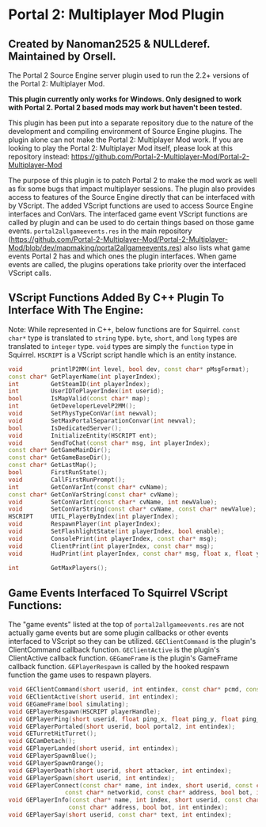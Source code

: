 # Portal 2: Multiplayer Mod Plugin

## **Created by Nanoman2525 & NULLderef. Maintained by Orsell.**

The Portal 2 Source Engine server plugin used to run the 2.2+ versions of the Portal 2: Multiplayer Mod.

**This plugin currently only works for Windows. Only designed to work with Portal 2. Portal 2 based mods may work but haven't been tested.**

This plugin has been put into a separate repository due to the nature of the development and compiling environment of Source Engine plugins. The plugin alone can not make the Portal 2: Multiplayer Mod work. If you are looking to play the Portal 2: Multiplayer Mod itself, please look at this repository instead: <https://github.com/Portal-2-Multiplayer-Mod/Portal-2-Multiplayer-Mod>

The purpose of this plugin is to patch Portal 2 to make the mod work as well as fix some bugs that impact multiplayer sessions. The plugin also provides access to features of the Source Engine directly that can be interfaced with by VScript. The added VScript functions are used to access Source Engine interfaces and ConVars. The interfaced game event VScript functions are called by plugin and can be used to do certain things based on those game events. `portal2allgameevents.res` in the main repository (<https://github.com/Portal-2-Multiplayer-Mod/Portal-2-Multiplayer-Mod/blob/dev/mapmaking/portal2allgameevents.res>) also lists what game events Portal 2 has and which ones the plugin interfaces. When game events are called, the plugins operations take priority over the interfaced VScript calls.

## VScript Functions Added By C++ Plugin To Interface With The Engine:

Note: While represented in C++, below functions are for Squirrel. `const char*` type is translated to `string` type. `byte`, `short`, and `long` types are translated to `integer` type. `void` types are simply the `function` type in Squirrel. `HSCRIPT` is a VScript script handle which is an entity instance.

```c++
void        printlP2MM(int level, bool dev, const char* pMsgFormat);   | "Logging for the P2MM VScript. The log message must be passed as a string or it will error."
const char* GetPlayerName(int playerIndex);                            | "Gets player username by their entity index."
int         GetSteamID(int playerIndex);                               | "Gets the account ID component of player SteamID by the player's entity index."
int         UserIDToPlayerIndex(int userid);                           | "Get the player's entity index by their userid."
bool        IsMapValid(const char* map);                               | "Returns true is the supplied string is a available map to load and run."
int         GetDeveloperLevelP2MM();                                   | "Returns the value of ConVar p2mm_developer."
void        SetPhysTypeConVar(int newval);                             | "Sets 'player_held_object_use_view_model' to the supplied integer value."
void        SetMaxPortalSeparationConvar(int newval);                  | "Sets 'portal_max_separation_force' to the supplied integer value."
bool        IsDedicatedServer();                                       | "Returns true if this is a dedicated server."
void        InitializeEntity(HSCRIPT ent);                             | "Initializes an entity. Note: Not all entities will work even after being initialized with this function."
void        SendToChat(const char* msg, int playerIndex);              | "Sends a raw message to the chat HUD. Specifying no playerIndex or 0 sends to all players. Supports printing localization strings but those that require formatting can't be formatted."
const char* GetGameMainDir();                                          | "Returns the game directory. Ex. portal2"
const char* GetGameBaseDir();                                          | "Get the main game directory being used. Ex. Portal 2"
const char* GetLastMap();                                              | "Returns the last map recorded by the launcher's Last Map system."
bool        FirstRunState();                                           | "Get or set the state of whether the first map was run or not. Set false/true = 0/1 | -1 to get state."
void        CallFirstRunPrompt();                                      | "Shows the first run prompt if enabled in config.nut."
int         GetConVarInt(const char* cvName);                          | "Get the integer value of a ConVar."
const char* GetConVarString(const char* cvName);                       | "Get the string value of a ConVar."
void        SetConVarInt(const char* cvName, int newValue);            | "Set the integer value of a ConVar."
void        SetConVarString(const char* cvName, const char* newValue); | "Set the string value of a ConVar."
HSCRIPT     UTIL_PlayerByIndex(int playerIndex);                       | "Takes the player's entity index and returns the player's script handle."
void        RespawnPlayer(int playerIndex);                            | "Respawn the a player by their entity index."
void        SetFlashlightState(int playerIndex, bool enable);          | "Set the flashlight for a player on or off."
void        ConsolePrint(int playerIndex, const char* msg);            | "Print a message to a player's console, unlike printl() which is just the host. Specifying no playerIndex or 0 sends to all players. Supports printing localization strings but those that require formatting can't be formatted."
void        ClientPrint(int playerIndex, const char* msg);             | "Print a message to the top center position of a player's screen. Specifying no playerIndex or 0 sends to all players. Supports printing localization strings but those that require formatting can't be formatted."
void        HudPrint(int playerIndex, const char* msg, float x, float y, int effect, Vector RGB1, float alpha1, Vector RGB2, float alpha2, float fadeinTime, float fadeoutTime, float holdTime, float fxTime, int channel);
                                                                       | "Print a message to the screen based on what the game_text entity does, with many values to set. See Valve Developer Commentary for the game_text entity to see what each field does. Vectors are in place for sets of RGB values. Specifying no playerIndex or 0 sends to all players. Supports printing localization strings but those that require formatting can't be formatted."
int         GetMaxPlayers();                                           | "Self-explanatory."
```

## Game Events Interfaced To Squirrel VScript Functions:

The "game events" listed at the top of `portal2allgameevents.res` are not actually game events but are some plugin callbacks or other events interfaced to VScript so they can be utilized.
`GEClientCommand` is the plugin's ClientCommand callback function.
`GEClientActive` is the plugin's ClientActive callback function.
`GEGameFrame` is the plugin's GameFrame callback function.
`GEPlayerRespawn` is called by the hooked respawn function the game uses to respawn players.

```c++
void GEClientCommand(short userid, int entindex, const char* pcmd, const char* fargs);      | "Called when a client inputs a console command."
void GEClientActive(short userid, int entindex);                                            | "Called when a player is 'activated' in the server, meaning fully loaded. This is not the same as fully connect which happens before ClientActive."
void GEGameFrame(bool simulating);                                                          | "Called every server frame, used for the VScript loop. Warning: Don't do too intensive tasks with this!"
void GEPlayerRespawn(HSCRIPT playerHandle);                                                 | "Called when a player respawns."
void GEPlayerPing(short userid, float ping_x, float ping_y, float ping_z, int entindex);    | "Called whenever a player pings. Game event: 'portal_player_ping'"
void GEPlayerPortaled(short userid, bool portal2, int entindex);                            | "Called whenever a player goes through a portal. `portal2` is false when portal1/blue portal is entered. Game event: 'portal_player_portaled'"
void GETurretHitTurret();                                                                   | "Called whenever a turret hits another turret. Game event: 'turret_hit_turret'"
void GECamDetach();                                                                         | "Called whenever a camera is detached from a surface. Game event: 'security_camera_detached'"
void GEPlayerLanded(short userid, int entindex);                                            | "Called whenever a player lands on the ground. Game event: 'player_landed'"
void GEPlayerSpawnBlue();                                                                   | "Called whenever a Blue/Atlas player spawns. Game event: 'player_spawn_blue'"
void GEPlayerSpawnOrange();                                                                 | "Called whenever a Red/Orange/PBody player spawns. Game event: 'player_spawn_orange'"
void GEPlayerDeath(short userid, short attacker, int entindex);                             | "Called whenever a player dies. Game event: 'player_death'"
void GEPlayerSpawn(short userid, int entindex);                                             | "Called whenever a player spawns. Game event: 'player_spawn'"
void GEPlayerConnect(const char* name, int index, short userid, const char* xuid, 
                const char* networkid, const char* address, bool bot, int entindex);        | "Called where a player connects to the server. 'index' is the entity index minus 1. Game event: 'player_connect'"
void GEPlayerInfo(const char* name, int index, short userid, const char* networkid,
                 const char* address, bool bot, int entindex);                              | "Called when a player changes their name."
void GEPlayerSay(short userid, const char* text, int entindex);                             | "Called whenever a player inputs a chat message. Game event: 'player_say'"
```
